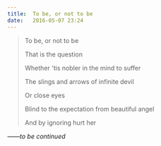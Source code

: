 ```yaml
---
title:  To be, or not to be
date:   2016-05-07 23:24
---
```


>To be, or not to be
>
>That is the question
>
>Whether 'tis nobler in the mind to suffer
>
>The slings and arrows of infinite devil
>
>Or close eyes
>
>Blind to the expectation from beautiful angel
>
>And by ignoring hurt her

_——to be continued_

<div class="divider"></div>
